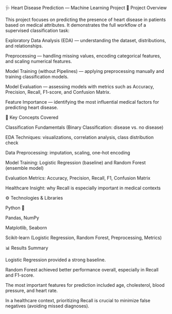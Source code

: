 🩺 Heart Disease Prediction — Machine Learning Project
📌 Project Overview

This project focuses on predicting the presence of heart disease in patients based on medical attributes.
It demonstrates the full workflow of a supervised classification task:

Exploratory Data Analysis (EDA) — understanding the dataset, distributions, and relationships.

Preprocessing — handling missing values, encoding categorical features, and scaling numerical features.

Model Training (without Pipelines) — applying preprocessing manually and training classification models.

Model Evaluation — assessing models with metrics such as Accuracy, Precision, Recall, F1-score, and Confusion Matrix.

Feature Importance — identifying the most influential medical factors for predicting heart disease.

🔑 Key Concepts Covered

Classification Fundamentals (Binary Classification: disease vs. no disease)

EDA Techniques: visualizations, correlation analysis, class distribution check

Data Preprocessing: imputation, scaling, one-hot encoding

Model Training: Logistic Regression (baseline) and Random Forest (ensemble model)

Evaluation Metrics: Accuracy, Precision, Recall, F1, Confusion Matrix

Healthcare Insight: why Recall is especially important in medical contexts

⚙️ Technologies & Libraries

Python 🐍

Pandas, NumPy

Matplotlib, Seaborn

Scikit-learn (Logistic Regression, Random Forest, Preprocessing, Metrics)

📊 Results Summary

Logistic Regression provided a strong baseline.

Random Forest achieved better performance overall, especially in Recall and F1-score.

The most important features for prediction included age, cholesterol, blood pressure, and heart rate.

In a healthcare context, prioritizing Recall is crucial to minimize false negatives (avoiding missed diagnoses).
